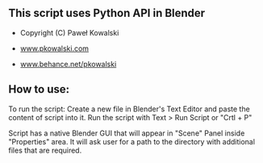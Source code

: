 ## This script uses Python API in Blender

 - Copyright (C) Paweł Kowalski
 
 - www.pkowalski.com
 - www.behance.net/pkowalski

## How to use:

 To run the script:
 Create a new file in Blender's Text Editor and paste the content of script into it.
 Run the script with Text > Run Script or "Crtl + P" 
 
 Script has a native Blender GUI that will appear in "Scene" Panel inside "Properties" area. 
 It will ask user for a path to the directory with additional files that are required.
